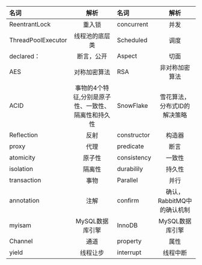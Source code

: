 | 名词      | 解析 | 名词 | 解析 |
| :------------------- | :----: | :----------- | :--: |
| ReentrantLock      | 重入锁 | concurrent | 并发 |
| ThreadPoolExecutor | 线程池的底层类 |Scheduled | 调度 |
| declared： | 断言，公开 |Aspect | 切面 |
| AES | 对称加密算法 | RSA | 非对称加密算法 |
| ACID | 事物的4个特征,分别是原子性、一致性、隔离性和持久性 | SnowFlake | 雪花算法，分布式ID的解决策略 |
| Reflection | 反射 | constructor | 构造器 |
| proxy | 代理 | predicate | 断言 |
|atomicity | 原子性 | consistency | 一致性 |
| isolation | 隔离性 | durabilily | 持久性 |
| transaction | 事物 | Parallel | 并行 |
| annotation | 注解 | confirm | 确认，RabbitMQ中的确认机制 |
| myisam | MySQL数据库引擎 | InnoDB | MySQL数据库引擎 |
| Channel | 通道 | property | 属性 |
| yield | 线程让步 | interrupt | 线程中断 |